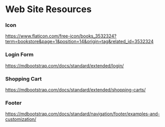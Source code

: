# Web Site Resources
### Icon
https://www.flaticon.com/free-icon/books_3532324?term=bookstore&page=1&position=14&origin=tag&related_id=3532324


### Login Form
https://mdbootstrap.com/docs/standard/extended/login/


### Shopping Cart
https://mdbootstrap.com/docs/standard/extended/shopping-carts/

### Footer
https://mdbootstrap.com/docs/standard/navigation/footer/examples-and-customization/